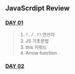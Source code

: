 ## JavaScrdipt Review

### [DAY 01](/md/day01.md)
> 1. `?.` / `.??` 연산자
> 2. JS 기초문법 
> 3. this 키워드
> 4. Arrow function

### [DAY 02](/md/day02.md)
> 